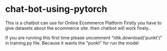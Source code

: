 # chat-bot-using-pytorch

This is a chatbot can use for Online Ecommerce Platform
Firstly you have to give datasets about the ecommerce site. then chatbot will work finely..

If you are running this first time please uncomment 
"nltk.download('punkt')" 
in training.py file. Because it wants the "punkt" for run the model
